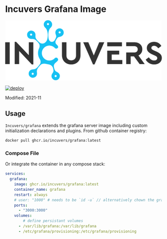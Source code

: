 # Incuvers Grafana Image
![img](docs/img/Incuvers-black.png)

[![deploy](https://github.com/Incuvers/grafana/actions/workflows/deploy.yaml/badge.svg)](https://github.com/Incuvers/grafana/actions/workflows/deploy.yaml)

Modified: 2021-11

## Usage

`Incuvers/grafana` extends the grafana server image including custom initialization declarations and plugins. From github container registry:
```bash
docker pull ghcr.io/incuvers/grafana:latest
```

### Compose File
Or integrate the container in any compose stack:
```yaml
services:
  grafana:
    image: ghcr.io/incuvers/grafana:latest
    container_name: grafana
    restart: always
    # user: "1000" # needs to be `id -u` // alternatively chown the grafana/data dir to 472:472
    ports:
      - "3000:3000"
    volumes:
        # define persistant volumes
      - /var/lib/grafana:/var/lib/grafana
      - /etc/grafana/provisioning:/etc/grafana/provisioning 
```
